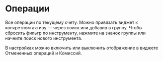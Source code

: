 # Операции
Все операции по текущему счету. Можно привязать виджет к конкретном активу — через поиск или добавив в группу. Чтобы сбросить фильтр по инструменту, нажмите на значок группы или начните поиск нового инструмента. 

В настройках можно включить или выключить отображение в виджете Отмененных операций и Комиссий. 
